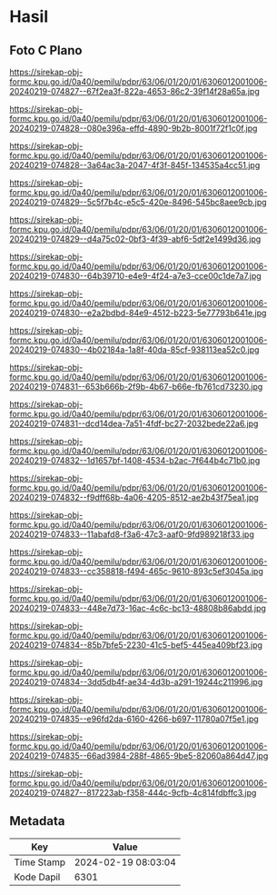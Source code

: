 # Hasil

## Foto C Plano

https://sirekap-obj-formc.kpu.go.id/0a40/pemilu/pdpr/63/06/01/20/01/6306012001006-20240219-074827--67f2ea3f-822a-4653-86c2-39f14f28a65a.jpg

https://sirekap-obj-formc.kpu.go.id/0a40/pemilu/pdpr/63/06/01/20/01/6306012001006-20240219-074828--080e396a-effd-4890-9b2b-8001f72f1c0f.jpg

https://sirekap-obj-formc.kpu.go.id/0a40/pemilu/pdpr/63/06/01/20/01/6306012001006-20240219-074828--3a64ac3a-2047-4f3f-845f-134535a4cc51.jpg

https://sirekap-obj-formc.kpu.go.id/0a40/pemilu/pdpr/63/06/01/20/01/6306012001006-20240219-074829--5c5f7b4c-e5c5-420e-8496-545bc8aee9cb.jpg

https://sirekap-obj-formc.kpu.go.id/0a40/pemilu/pdpr/63/06/01/20/01/6306012001006-20240219-074829--d4a75c02-0bf3-4f39-abf6-5df2e1499d36.jpg

https://sirekap-obj-formc.kpu.go.id/0a40/pemilu/pdpr/63/06/01/20/01/6306012001006-20240219-074830--64b39710-e4e9-4f24-a7e3-cce00c1de7a7.jpg

https://sirekap-obj-formc.kpu.go.id/0a40/pemilu/pdpr/63/06/01/20/01/6306012001006-20240219-074830--e2a2bdbd-84e9-4512-b223-5e77793b641e.jpg

https://sirekap-obj-formc.kpu.go.id/0a40/pemilu/pdpr/63/06/01/20/01/6306012001006-20240219-074830--4b02184a-1a8f-40da-85cf-938113ea52c0.jpg

https://sirekap-obj-formc.kpu.go.id/0a40/pemilu/pdpr/63/06/01/20/01/6306012001006-20240219-074831--653b666b-2f9b-4b67-b66e-fb761cd73230.jpg

https://sirekap-obj-formc.kpu.go.id/0a40/pemilu/pdpr/63/06/01/20/01/6306012001006-20240219-074831--dcd14dea-7a51-4fdf-bc27-2032bede22a6.jpg

https://sirekap-obj-formc.kpu.go.id/0a40/pemilu/pdpr/63/06/01/20/01/6306012001006-20240219-074832--1d1657bf-1408-4534-b2ac-7f644b4c71b0.jpg

https://sirekap-obj-formc.kpu.go.id/0a40/pemilu/pdpr/63/06/01/20/01/6306012001006-20240219-074832--f9dff68b-4a06-4205-8512-ae2b43f75ea1.jpg

https://sirekap-obj-formc.kpu.go.id/0a40/pemilu/pdpr/63/06/01/20/01/6306012001006-20240219-074833--11abafd8-f3a6-47c3-aaf0-9fd989218f33.jpg

https://sirekap-obj-formc.kpu.go.id/0a40/pemilu/pdpr/63/06/01/20/01/6306012001006-20240219-074833--cc358818-f494-465c-9610-893c5ef3045a.jpg

https://sirekap-obj-formc.kpu.go.id/0a40/pemilu/pdpr/63/06/01/20/01/6306012001006-20240219-074833--448e7d73-16ac-4c6c-bc13-48808b86abdd.jpg

https://sirekap-obj-formc.kpu.go.id/0a40/pemilu/pdpr/63/06/01/20/01/6306012001006-20240219-074834--85b7bfe5-2230-41c5-bef5-445ea409bf23.jpg

https://sirekap-obj-formc.kpu.go.id/0a40/pemilu/pdpr/63/06/01/20/01/6306012001006-20240219-074834--3dd5db4f-ae34-4d3b-a291-19244c211996.jpg

https://sirekap-obj-formc.kpu.go.id/0a40/pemilu/pdpr/63/06/01/20/01/6306012001006-20240219-074835--e96fd2da-6160-4266-b697-11780a07f5e1.jpg

https://sirekap-obj-formc.kpu.go.id/0a40/pemilu/pdpr/63/06/01/20/01/6306012001006-20240219-074835--66ad3984-288f-4865-9be5-82060a864d47.jpg

https://sirekap-obj-formc.kpu.go.id/0a40/pemilu/pdpr/63/06/01/20/01/6306012001006-20240219-074827--817223ab-f358-444c-9cfb-4c814fdbffc3.jpg


## Metadata

| Key        | Value               |
| ---------- | ------------------- |
| Time Stamp | 2024-02-19 08:03:04 |
| Kode Dapil | 6301                |



